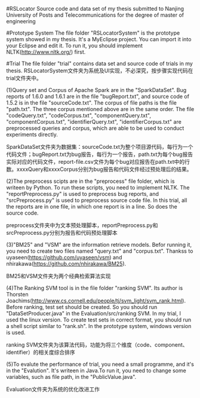 #RSLocator
Source code and data set of my thesis submitted to Nanjing University of Posts and Telecommunications for the degree of master of engineering

#Prototype System
The file folder "RSLocatorSystem" is the prototype system showed in my thesis. It's a MyEclipse project. You can import it into your Eclipse and edit it. To run it, you should implement NLTK(http://www.nltk.org/) first. 

#Trial
The file folder "trial" contains data set and source code of trials in my thesis. 
RSLocatorSystem文件夹为系统及UI实现，不必深究，按步骤实现代码在trial文件夹中。

(1)Query set and Corpus of Apache Spark are in the "SparkDataSet". Bug reports of 1.6.0 and 1.6.1 are in the file "bugReport.txt", and source code of 1.5.2 is in the file "sourceCode.txt". The corpus of file paths is the file "path.txt". The three corpus mentioned above are in the same order. The file "codeQuery.txt", "codeCorpus.txt", "componentQuery.txt", "componentCorpus.txt", "identifierQuery.txt", "identifierCorpus.txt" are preprocessed queries and corpus, which are able to be used to conduct experiments directly.

SparkDataSet文件夹为数据集：sourceCode.txt为整个项目源代码，每行为一个代码文件；bugReport.txt为bug报告，每行为一个报告，path.txt为每个bug报告实际对应的代码文件，report-file.csv文件为每个bug对应报告在path.txt中的行数。xxxxQuery和xxxxCorpus分别为bug报告和代码文件经过预处理后的结果。

(2)The preprocess scipts are in the "preprocess" file folder, which is writeen by Python. To run these scripts, you need to implement NLTK. The "reportPreprocess.py" is used to preprocess bug reports, and "srcPreprocess.py" is used to preprocess source code file. In this trial, all the reports are in one file, in which one report is in a line. So does the source code.

preprocess文件夹中为文本预处理脚本，reportPreprocess.py和srcPreprocess.py分别为报告和代码预处理脚本

(3)"BM25" and "VSM" are the information retrieve models. Befor running it, you need to create two files named "query.txt" and "corpus.txt". Thankss to uyaseen(https://github.com/uyaseen/vsm) and nhirakawa(https://github.com/nhirakawa/BM25).

BM25和VSM文件夹为两个经典检索算法实现

(4)The Ranking SVM tool is in the file folder "ranking SVM". Its author is  Thorsten Joachims(http://www.cs.cornell.edu/people/tj/svm_light/svm_rank.html). Before ranking, test set should be created. So you should run "DataSetProducer.java" in the Evaluation/src/ranking SVM. In my trial, I used the linux version. To create test sets in correct format, you should run a shell script similar to "rank.sh". In the prototype system, windows version is used.

ranking SVM文件夹为该算法代码，功能为将三个维度（code、component、identifier）的相关度综合排序

(5)To evalute the performance of trial, you need a small programme, and it's in the "Evalution". It's writeen in Java.To run it, you need to change some variables, such as file path, in the "PublicValue.java".

Evaluation文件夹为系统的优化改进工作
